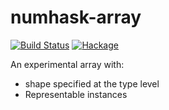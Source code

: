 numhask-array
===

[![Build Status](https://travis-ci.org/tonyday567/numhask.svg)](https://travis-ci.org/tonyday567/numhask) 
[![Hackage](https://img.shields.io/hackage/v/numhask-array.svg)](https://hackage.haskell.org/package/numhask-array) 

An experimental array with:

- shape specified at the type level
- Representable instances

